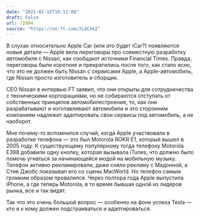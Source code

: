 ```yaml
---
date: "2021-02-15T10:12:08"
draft: False
url: /2004
source: "https://on.ft.com/2LOCkk2"
---
```


В слухах относительно Apple Car (или это будет iCar?) появляются новые детали — Apple вела переговоры про совместную разработку автомобиля с Nissan, как сообщают источники Financial Times. Правда, переговоры были короткие и прекратились после того, как стало ясно, что это не должен быть Nissan с сервисами Apple, а Apple-автомобиль, где Nissan просто изготовитель и сборщик. 

CEO Nissan в интервью FT заявил, что они открыты для сотрудничества с техническими корпорациями, но не собираются отступать от собственных принципов автомобилестроения, то, как они разрабатывают и изготавливают автомобили и это сторонним компаниям надлежит адаптировать свои сервисы под автомобиль, а не наоборот.

Мне почему-то вспомнился случай, когда Apple участвовала в разработке телефона — это был Motorola ROKR E1, который вышел в 2005 году. К существующему популярному тогда телефону Motorola E398 добавили одну кнопку, которая вызывала iTunes, что должно было помочь угнаться за начинающейся модой на мобильную музыку. Телефон активно рекламировали, даже сняли рекламу с Мадонной, а Стив Джобс показывал его со сцены MacWorld. Но телефон самым громким образом провалился. Через полтора года Apple выпустила iPhone, а где теперь Motorola, в то время бывшая одной из лидеров рынка, все и так видят.

Так что это очень большой вопрос — особенно на фоне успеха Tesla — кто и к кому должен подстраиваться и адаптироваться.
